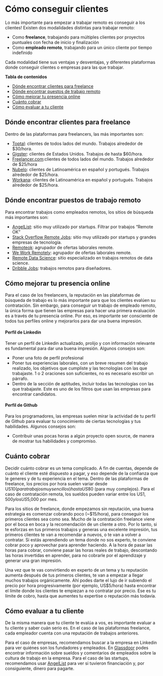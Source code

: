 # Cómo conseguir clientes

Lo más importante para empezar a trabajar remoto es conseguir a los clientes! Existen dos modalidades distintas para trabajar remoto: 
- Como <b>freelance</b>, trabajando para múltiples clientes por proyectos puntuales con fecha de inicio y finalización
- Como <b>empleado remoto</b>, trabajando para un único cliente por tiempo indefinido

Cada modalidad tiene sus ventajas y desventajas, y diferentes plataformas donde conseguir clientes o empresas para las que trabajar.

<b>Tabla de contenidos</b>
- [Dónde encontrar clientes para freelance](#dónde-encontrar-clientes-para-freelance)
- [Dónde encontrar puestos de trabajo remoto](#dónde-encontrar-puestos-de-trabajo-remoto)
- [Cómo mejorar tu presencia online](#cómo-mejorar-tu-presencia-online)
- [Cuánto cobrar](#cuánto-cobrar)
- [Cómo evaluar a tu cliente](#cómo-evaluar-a-tu-cliente)

## Dónde encontrar clientes para freelance
Dentro de las plataformas para freelancers, las más importantes son:
- [Toptal](https://www.toptal.com/): clientes de todos lados del mundo. Trabajos alrededor de $30/hora.
- [Gigster](http://gigster.com/): clientes de Estados Unidos. Trabajos de hasta $60/hora.
- [Freelancer.com](http://freelancer.com/):clientes de todos lados del mundo. Trabajos alrededor de $25/hora
- [Nubelo](http://www.nubelo.com/): clientes de Latinoamérica en español y portugués. Trabajos alrededor de $25/hora.
- [Workana](https://www.workana.com/en): clientes de Latinoamérica en español y portugués. Trabajos alrededor de $25/hora.

## Dónde encontrar puestos de trabajo remoto
Para encontrar trabajos como empleados remotos, los sitios de búsqueda más importantes son:
- [AngelList](https://angel.co/jobs): sitio muy utilizado por startups. Filtrar por trabajos “Remote OK”
- [Stack Overflow Remote Jobs](http://stackoverflow.com/jobs?allowsremote=True): sitio muy utilizado por startups y grandes empresas de tecnología. 
- [Remoteok](https://remoteok.io/): agrupador de ofertas laborales remote.
- [We Work Remotely](https://weworkremotely.com/): agrupador de ofertas laborales remote.
- [Remote Data Science](http://www.remotedatascience.com/): sitio especializado en trabajos remotos de data science.
- [Dribble Jobs](https://dribbble.com/jobs?location=Anywhere): trabajos remotos para diseñadores.

## Cómo mejorar tu presencia online
Para el caso de los freelancers, la reputación en las plataformas de búsqueda de trabajo es lo más importante para que los clientes evalúen su contratación. Sin embargo, para conseguir un trabajo de empleado remoto, la única forma que tienen las empresas para hacer una primera evaluación es a través de tu presencia online. Por eso, es importante ser consciente de todos tus perfiles online y mejorarlos para dar una buena impresión.

#### Perfil de Linkedin
Tener un perfil de Linkedin actualizado, prolijo y con información relevante es fundamental para dar una buena impresión. Algunos consejos son:
- Poner una foto de perfil profesional
- Poner tus experiencias laborales, con un breve resumen del trabajo realizado, los objetivos que cumpliste y las tecnologías con las que trabajaste. 1 o 2 oraciones son suficientes, no es necesario escribir un párrafo.
- Dentro de la sección de aptitudes, incluir todas las tecnologías con las que trabajaste. Este es uno de los filtros que usan las empresas para encontrar candidatos.

#### Perfil de Github
Para los programadores, las empresas suelen mirar la actividad de tu perfil de Github para evaluar tu conocimiento de ciertas tecnologías y tus habilidades. Algunos consejos son:
- Contribuir unas pocas horas a algún proyecto open source, de manera de mostrar tus habilidades y compromiso.

## Cuánto cobrar
Decidir cuánto cobrar es un tema complicado. A fin de cuentas, depende de cuánto el cliente esté dispuesto a pagar, y eso depende de la confianza que le generes y de tu experiencia en el tema. Dentro de las plataformas de freelance, los precios por hora suelen variar desde US$10 (para trabajos muy sencillos) hasta US$80 (para muy complejos). Para el caso de contratación remota, los sueldos pueden variar entre los US$1,500 y los US$5,000 por mes.

Para los sitios de freelance, donde empezamos sin reputación, una buena estrategia es comenzar cobrando poco (~$15/hora), para conseguir los primeros clientes sea como sea. Mucho de la contratación freelance viene por el boca en boca y la recomendación de un cliente a otro. Por lo tanto, si te esforzas en tus primeros trabajos y generas una excelente impresión, tus primeros clientes te van a recomendar a nuevos, o te van a volver a contratar. Si estás aprendiendo un tema donde no sos experto, te conviene cobrar poco y aprovechar para aprender haciendo. A la hora de pasar las horas para cobrar, conviene pasar las horas reales de trabajo, descontando las horas invertidas en aprender, para no cobrarle por el aprendizaje y generar una gran impresión. 

Una vez que te vas convirtiendo en experto de un tema y tu reputación aumenta después de tus primeros clientes, te van a empezar a llegar muchos trabajos orgánicamente. Ahí podes darte el lujo de ir subiendo el precio por hora progresivamente (por ejemplo, US$5/hora) hasta encontrar el límite donde los clientes te empiezan a no contratar por precio. Ese es tu límite de cobro, hasta que aumentes tu expertise o reputación más todavía.

## Cómo evaluar a tu cliente
De la misma manera que tu cliente te evalúa a vos, es importante evaluar a tu cliente y saber cuán serio es. En el caso de las plataformas freelance, cada empleador cuenta con una reputación de trabajos anteriores. 

Para el caso de empresas, recomendamos buscar a la empresa en Linkedin para ver quiénes son los fundadores y empleados. En [Glassdoor](https://www.glassdoor.com/index.htm) podes encontrar información sobre sueldos y comentarios de empleados sobre la cultura de trabajo en la empresa. Para el caso de las startups, recomendamos usar [AngelList](https://angel.co/) para ver si tuvieron financiación y, por consiguiente, dinero para pagarte.
